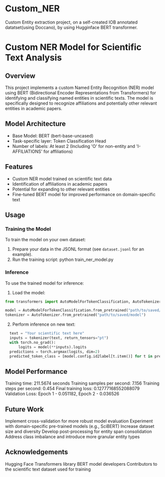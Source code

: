 # Custom_NER
Custom Entity extraction project, on a self-created IOB annotated datatset(using Doccano), by using Hugginface BERT transformer.

# Custom NER Model for Scientific Text Analysis

## Overview

This project implements a custom Named Entity Recognition (NER) model using BERT (Bidirectional Encoder Representations from Transformers) for identifying and classifying named entities in scientific texts. The model is specifically designed to recognize affiliations and potentially other relevant entities in academic papers.

## Model Architecture

- Base Model: BERT (bert-base-uncased)
- Task-specific layer: Token Classification Head
- Number of labels: At least 2 (Including 'O' for non-entity and 'I-AFFILIATIONS' for affiliations)

## Features

- Custom NER model trained on scientific text data
- Identification of affiliations in academic papers
- Potential for expanding to other relevant entities
- Fine-tuned BERT model for improved performance on domain-specific text

## Usage

### Training the Model

To train the model on your own dataset:

1. Prepare your data in the JSONL format (see `dataset.jsonl` for an example).
2. Run the training script:
   python train_ner_model.py
### Inference

To use the trained model for inference:

1. Load the model:
```python
from transformers import AutoModelForTokenClassification, AutoTokenizer

model = AutoModelForTokenClassification.from_pretrained("path/to/saved/model")
tokenizer = AutoTokenizer.from_pretrained("path/to/saved/model")
```
2. Perform inference on new text:
```python
  text = "Your scientific text here"
  inputs = tokenizer(text, return_tensors="pt")
  with torch.no_grad():
      logits = model(**inputs).logits
  predictions = torch.argmax(logits, dim=2)
  predicted_token_class = [model.config.id2label[t.item()] for t in predictions[0]]
```
## Model Performance

Training time: 211.5674 seconds
Training samples per second: 7.156
Training steps per second: 0.454
Final training loss: 0.12777168552088079
Validation Loss: Epoch 1 - 0.051182, Epoch 2 - 0.036526

## Future Work

Implement cross-validation for more robust model evaluation
Experiment with domain-specific pre-trained models (e.g., SciBERT)
Increase dataset size and diversity
Develop post-processing for entity span consolidation
Address class imbalance and introduce more granular entity types

## Acknowledgements
Hugging Face Transformers library
BERT model developers
Contributors to the scientific text dataset used for training



